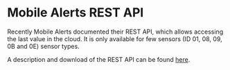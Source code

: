 # Mobile Alerts REST API

Recently Mobile Alerts documented their REST API, which allows accessing the last value in the cloud. It is only available for few sensors (ID 01, 08, 09, 0B and 0E) sensor types.

A description and download of the REST API can be found [here](https://mobile-alerts.eu/info/public_server_api_documentation.pdf).
